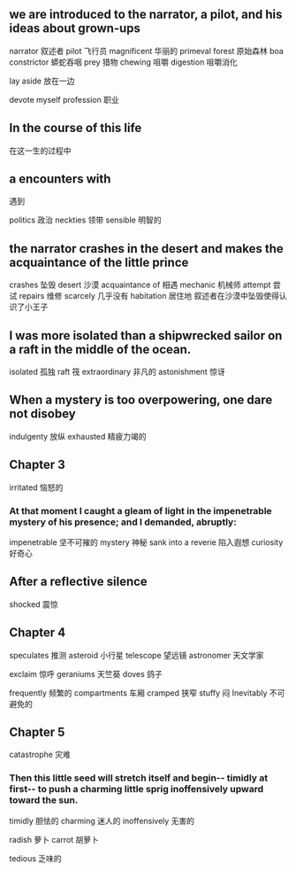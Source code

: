 ## we are introduced to the narrator, a pilot, and his ideas about grown-ups
narrator 叙述者
pilot   飞行员
magnificent 华丽的
primeval forest 原始森林
boa constrictor 蟒蛇吞咽
prey  猎物
chewing 咀嚼
digestion 咀嚼消化

lay aside  放在一边 

devote myself
profession 职业

## In the course of this life
在这一生的过程中

## a encounters with
遇到

politics 政治
neckties 领带
sensible 明智的


## the narrator crashes in the desert and makes the acquaintance of the little prince
crashes 坠毁
desert 沙漠
acquaintance of 相遇
mechanic 机械师
attempt 尝试
repairs 维修
scarcely 几乎没有
habitation 居住地
叙述者在沙漠中坠毁使得认识了小王子

## I was more isolated than a shipwrecked sailor on a raft in the middle of the ocean.

isolated 孤独
raft 筏
extraordinary 非凡的
astonishment 惊讶

## When a mystery is too overpowering, one dare not disobey

indulgenty 放纵
exhausted 精疲力竭的


## Chapter 3
irritated 恼怒的

### At that moment I caught a gleam of light in the impenetrable mystery of his presence; and I demanded, abruptly:

impenetrable 坚不可摧的
mystery 神秘
sank into a reverie 陷入遐想
curiosity 好奇心

## After a reflective silence 

shocked 震惊

## Chapter 4
speculates 推测
asteroid 小行星
telescope 望远镜
astronomer 天文学家

exclaim 惊呼
geraniums 天竺葵
doves 鸽子

frequently 频繁的
compartments 车厢
cramped 狭窄
stuffy 闷
Inevitably 不可避免的

## Chapter 5
catastrophe 灾难

### Then this little seed will stretch itself and begin-- timidly at first-- to push a charming little sprig inoffensively upward toward the sun.

timidly 胆怯的
charming 迷人的
inoffensively 无害的

radish  萝卜
carrot 胡萝卜

tedious 乏味的